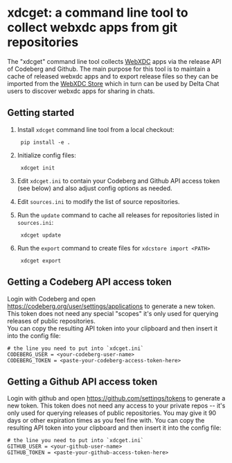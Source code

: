 
# xdcget: a command line tool to collect webxdc apps from git repositories 

The "xdcget" command line tool collects [WebXDC](https://webxdc.org) apps
via the release API of Codeberg and Github.
The main purpose for this tool is to maintain a cache of released webxdc apps
and to export release files so they can be imported from the 
[WebXDC Store](https://github.com/webxdc/store)
which in turn can be used by Delta Chat users to discover webxdc apps for sharing in chats. 

## Getting started  

1. Install `xdcget` command line tool from a local checkout:

        pip install -e . 

2. Initialize config files: 

        xdcget init 

3. Edit `xdcget.ini` to contain your Codeberg and Github API access token (see below)
   and also adjust config options as needed.  

4. Edit `sources.ini` to modify the list of source repositories. 

5. Run the `update` command to cache all releases for 
   repositories listed in `sources.ini`:

        xdcget update 

6. Run the `export` command to create files for `xdcstore import <PATH>`

        xdcget export 

## Getting a Codeberg API access token 

Login with Codeberg and open https://codeberg.org/user/settings/applications 
to generate a new token.  This token does not need any special "scopes"
it's only used for querying releases of public repositories.  
You can copy the resulting API token into your clipboard
and then insert it into the config file: 

    # the line you need to put into `xdcget.ini` 
    CODEBERG_USER = <your-codeberg-user-name> 
    CODEBERG_TOKEN = <paste-your-codeberg-access-token-here> 


## Getting a Github API access token 

Login with github and open https://github.com/settings/tokens
to generate a new token.  This token does not need any access
to your private repos -- it's only used for querying releases 
of public repositories.  You may give it 90 days or other expiration
times as you feel fine with. 
You can copy the resulting API token into your clipboard
and then insert it into the config file: 

    # the line you need to put into `xdcget.ini` 
    GITHUB_USER = <your-github-user-name> 
    GITHUB_TOKEN = <paste-your-github-access-token-here> 
